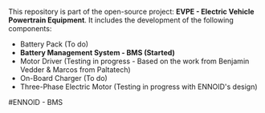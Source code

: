 This repository is part of the open-source project: **EVPE - Electric Vehicle Powertrain Equipment**. 
It includes the development of the following components:

- Battery Pack (To do)
- **Battery Management System - BMS (Started)**
- Motor Driver (Testing in progress - Based on the work from Benjamin Vedder & Marcos from Paltatech)
- On-Board Charger (To do)
- Three-Phase Electric Motor (Testing in progress with ENNOID's design)


#ENNOID - BMS

